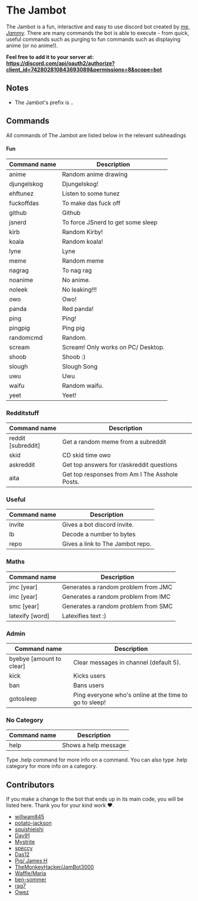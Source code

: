# The Jambot

The Jambot is a fun, interactive and easy to use discord bot created by [me, *Jammy*](https://github.com/RealJammy). There are many commands the bot is able to execute - from quick, useful commands such as purging to fun commands such as displaying anime (or no anime!).

**Feel free to add it to your server at: https://discord.com/api/oauth2/authorize?client_id=742802810843693089&permissions=8&scope=bot**

## Notes

- The Jambot's prefix is **`.`**

## Commands

All commands of The Jambot are listed below in the relevant subheadings

#### Fun

| Command name | Description |
| ------------ | ----------- |
| anime | Random anime drawing |
| djungelskog | Djungelskog! |
| ehftunez | Listen to some tunez | 
| fuckoffdas | To make das fuck off | 
| github | Github |
| jsnerd | To force JSnerd to get some sleep |
| kirb | Random Kirby! | 
| koala | Random koala! | 
| lyne | Lyne |
| meme | Random meme |
| nagrag | To nag rag |
| noanime | No anime. |
| noleek | No leaking!!! |
| owo | Owo! | 
| panda | Red panda! |
| ping | Ping! |
| pingpig | Ping pig |
| randomcmd | Random. |
| scream | Scream! Only works on PC/ Desktop. |
| shoob | Shoob :) |
| slough | Slough Song |
| uwu | Uwu |
| waifu | Random waifu. |
| yeet | Yeet! | 

 
### Redditstuff

| Command name | Description |
| ------------ | ----------- |
| reddit [subreddit] | Get a random meme from a subreddit |
| skid | CD skid time owo | 
| askreddit | Get top answers for r/askreddit questions | 
| aita | Get top responses from Am I The Asshole Posts. | 
 
### Useful

| Command name | Description |
| ------------ | ----------- |
| invite | Gives a bot discord invite. |
| lb | Decode a number to bytes |
| repo | Gives a link to The Jambot repo. | 

### Maths

| Command name | Description |
| ------------ | ----------- |
| jmc [year] | Generates a random problem from JMC |
| imc [year] | Generates a random problem from IMC |
| smc [year] | Generates a random problem from SMC |
| latexify [word] | Latexifies text :) |

### Admin
  
| Command name | Description |
| ------------ | ----------- | 
| byebye [amount to clear] | Clear messages in channel (default 5). | 
| kick | Kicks users | 
| ban | Bans users | 
| gotosleep | Ping everyone who's online at the time to go to sleep! | 

### No Category

| Command name | Description |
| ------------ | ----------- |
| help | Shows a help message |

Type .help command for more info on a command.
You can also type .help category for more info on a category.

## Contributors

If you make a change to the bot that ends up in its main code, you will be listed here. Thank you for your kind work ❤️.

- [willwam845](https://github.com/willwam845)
- [potato-jackson](https://github.com/potato-jackson)
- [squishieishi](https://github.com/squishieishi)
- [Day91](https://github.com/Day91)
- [Mystrite](https://github.com/Mystrite)
- [speccy](https://specatron111.github.io/)
- [Das12](https://github.com/das-12)
- [Pig/ James H](https://github.com/James-261)
- [TheMonkeyHacker/JamBot3000](https://github.com/themonkeyhacker/)
- [Waffle/Maria](https://github.com/maria-waffle)
- [ben-sommer](https://github.com/ben-sommer)
- [rag7](https://github.com/rag7)
- [Owez](https://ogriffiths.com)
